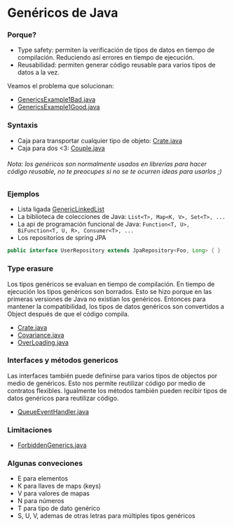 # Genéricos de Java

### Porque?
- Type safety: permiten la verificación de tipos de datos en tiempo de compilación. Reduciendo así errores en tiempo de ejecución.
- Reusabilidad: permiten generar código reusable para varios tipos de datos a la vez.

Veamos el problema que solucionan:
- [GenericsExample1Bad.java](src/part1/GenericsExample1Bad.java)
- [GenericsExample1Good.java](src/part1/GenericsExample1Good.java)

### Syntaxis
- Caja para transportar cualquier tipo de objeto: [Crate.java](src/part2/Crate.java)
- Caja para dos <3: [Couple.java](src/part2/Couple.java)

###### Nota: los genéricos son normalmente usados en librerías para hacer código reusable, no te preocupes si no se te ocurren ideas para usarlos ;) 

### Ejemplos
- Lista ligada [GenericLinkedList](src/examples/GenericLinkedList.java)
- La biblioteca de colecciones de Java: `List<T>, Map<K, V>, Set<T>, ...`
- La api de programación funcional de Java: `Function<T, U>, BiFunction<T, U, R>, Consumer<T>, ...`
- Los repositorios de spring JPA
```java
public interface UserRepository extends JpaRepository<Foo, Long> { }
```

### Type erasure
Los tipos genéricos se evaluan en tiempo de compilación. En tiempo de ejecución los tipos genéricos son borrados.
Esto se hizo porque en las primeras versiones de Java no existian los genéricos. Entonces para mantener la compatibilidad,
los tipos de datos genéricos son convertidos a Object después de que el código compila.
- [Crate.java](src/part3/Crate.java)
- [Covariance.java](src/part3/Covariance.java)
- [OverLoading.java](src/part3/OverLoading.java)


### Interfaces y métodos genericos
Las interfaces también puede definirse para varios tipos de objectos por medio de genéricos. Esto nos permite reutilizar 
código por medio de contratos flexibles. Igualmente los métodos también pueden recibir tipos de datos genéricos para
reutilizar código.
- [QueueEventHandler.java](src/part4/QueueEventHandler.java)

### Limitaciones
- [ForbiddenGenerics.java](src/part5/ForbiddenGenerics.java)

### Algunas conveciones
- E para elementos
- K para llaves de maps (keys)
- V para valores de mapas
- N para números
- T para tipo de dato genérico
- S, U, V, ademas de otras letras para múltiples tipos genéricos